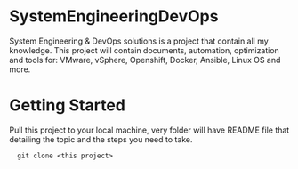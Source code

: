 # SystemEngineeringDevOps
System Engineering & DevOps solutions is a project that contain all my knowledge.
This project will contain documents, automation, optimization and tools for:
VMware, vSphere, Openshift, Docker, Ansible, Linux OS and more.

# Getting Started
Pull this project to your local machine, very folder will have README file that detailing
the topic and the steps you need to take.
```
  git clone <this project>
```
